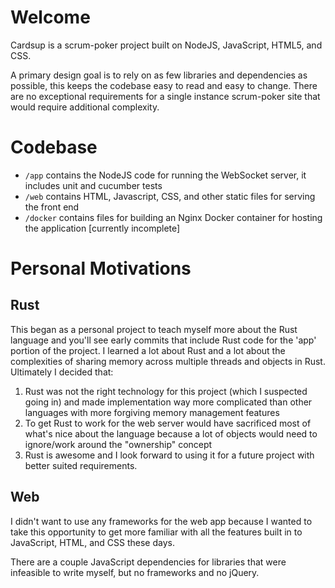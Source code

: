 # Welcome

Cardsup is a scrum-poker project built on NodeJS, JavaScript, HTML5, and CSS.

A primary design goal is to rely on as few libraries and dependencies as possible, this keeps the codebase easy to read and easy to change. There are no exceptional requirements for a single instance scrum-poker site that would require additional complexity.

# Codebase

- `/app` contains the NodeJS code for running the WebSocket server, it includes unit and cucumber tests
- `/web` contains HTML, Javascript, CSS, and other static files for serving the front end
- `/docker` contains files for building an Nginx Docker container for hosting the application [currently incomplete]

# Personal Motivations


## Rust

This began as a personal project to teach myself more about the Rust language and you'll see early commits that include Rust code for the 'app' portion of the project. I learned a lot about Rust and a lot about the complexities of sharing memory across multiple threads and objects in Rust. Ultimately I decided that:

1. Rust was not the right technology for this project (which I suspected going in) and made implementation way more complicated than other languages with more forgiving memory management features
2. To get Rust to work for the web server would have sacrificed most of what's nice about the language because a lot of objects would need to ignore/work around the "ownership" concept
3. Rust is awesome and I look forward to using it for a future project with better suited requirements.

## Web

I didn't want to use any frameworks for the web app because I wanted to take this opportunity to get more familiar with all the features built in to JavaScript, HTML, and CSS these days.

There are a couple JavaScript dependencies for libraries that were infeasible to write myself, but no frameworks and no jQuery.
